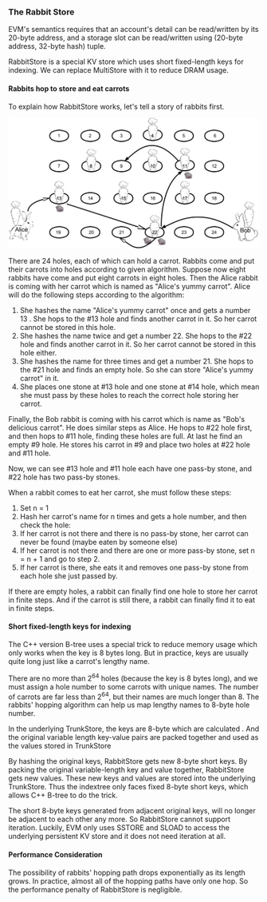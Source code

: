 ### The Rabbit Store

EVM's semantics requires that an account's detail can be read/written by its 20-byte address, and a storage slot can be read/written using (20-byte address, 32-byte hash) tuple.

RabbitStore is a special KV store which uses short fixed-length keys for indexing. We can replace MultiStore with it to reduce DRAM usage.

#### Rabbits hop to store and eat carrots

To explain how RabbitStore works, let's tell a story of rabbits first.

![Rabbit](./images/Rabbit.png)

There are 24 holes, each of which can hold a carrot. Rabbits come and put their carrots into holes according to given algorithm. Suppose now eight rabbits have come and put eight carrots in eight holes. Then the Alice rabbit is coming with her carrot which is named as "Alice's yummy carrot". Alice will do the following steps according to the algorithm:

1. She hashes the name "Alice's yummy carrot" once and gets a number 13 . She hops to the #13 hole and finds another carrot in it. So her carrot cannot be stored in this hole.
2. She hashes the name twice and get a number 22. She hops to the #22 hole and finds another carrot in it. So her carrot cannot be stored in this hole either.
3. She hashes the name for three times and get a number 21. She hops to the #21 hole and finds an empty hole. So she can store "Alice's yummy carrot" in it.
4. She places one stone at #13 hole and one stone at #14 hole, which mean she must pass by these holes to reach the correct hole storing her carrot.

Finally, the Bob rabbit is coming with his carrot which is name as "Bob's delicious carrot". He does similar steps as Alice. He hops to #22 hole first, and then hops to #11 hole, finding these holes are full. At last he find an empty #9 hole. He stores his carrot in #9 and place two holes at #22 hole and #11 hole.

Now, we can see #13 hole and #11 hole each have one pass-by stone, and #22 hole has two pass-by stones.

When a rabbit comes to eat her carrot, she must follow these steps:

1. Set n = 1
2. Hash her carrot's name for n times and gets a hole number, and then check the hole:
3. If her carrot is not there and there is no pass-by stone, her carrot can never be found (maybe eaten by someone else)
4. If her carrot is not there and there are one or more pass-by stone, set n = n + 1 and go to step 2.
5. If her carrot is there, she eats it and removes one pass-by stone from each hole she just passed by.

If there are empty holes, a rabbit can finally find one hole to store her carrot in finite steps. And if the carrot is still there, a rabbit can finally find it to eat in finite steps.

#### Short fixed-length keys for indexing

The C++ version B-tree uses a special trick to reduce memory usage which only works when the key is 8 bytes long. But in practice, keys are usually quite long just like a carrot's lengthy name.

There are no more than 2<sup>64</sup> holes (because the key is 8 bytes long), and we must assign a hole number to some carrots with unique names. The number of carrots are far less than 2<sup>64</sup>, but their names are much longer than 8.  The rabbits' hopping algorithm can help us map lengthy names to 8-byte hole number.

In the underlying TrunkStore, the keys are 8-byte which are calculated . And the original variable length key-value pairs are packed together and used as the values stored in TrunkStore

By hashing the original keys, RabbitStore gets new 8-byte short keys. By packing the original variable-length key and value together, RabbitStore gets new values. These new keys and values are stored into the underlying TrunkStore. Thus the indextree only faces fixed 8-byte short keys, which allows C++ B-tree to do the trick.

The short 8-byte keys generated from adjacent original keys, will no longer be adjacent to each other any more. So RabbitStore cannot support iteration. Luckily, EVM only uses SSTORE and SLOAD to access the underlying persistent KV store and it does not need iteration at all.

#### Performance Consideration

The possibility of rabbits' hopping path drops exponentially as its length grows. In practice, almost all of the hopping paths have only one hop. So the performance penalty of RabbitStore is negligible.

